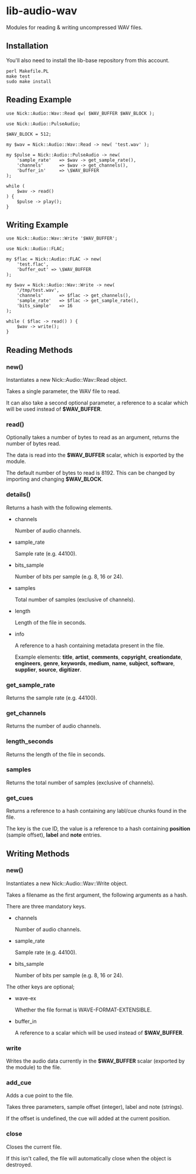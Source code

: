 # lib-audio-wav

Modules for reading & writing uncompressed WAV files.

## Installation

You'll also need to install the lib-base repository from this account.

    perl Makefile.PL
    make test
    sudo make install

## Reading Example

    use Nick::Audio::Wav::Read qw( $WAV_BUFFER $WAV_BLOCK );

    use Nick::Audio::PulseAudio;

    $WAV_BLOCK = 512;

    my $wav = Nick::Audio::Wav::Read -> new( 'test.wav' );

    my $pulse = Nick::Audio::PulseAudio -> new(
        'sample_rate'   => $wav -> get_sample_rate(),
        'channels'      => $wav -> get_channels(),
        'buffer_in'     => \$WAV_BUFFER
    );

    while (
        $wav -> read()
    ) {
        $pulse -> play();
    }

## Writing Example

    use Nick::Audio::Wav::Write '$WAV_BUFFER';

    use Nick::Audio::FLAC;

    my $flac = Nick::Audio::FLAC -> new(
        'test.flac',
        'buffer_out' => \$WAV_BUFFER
    );

    my $wav = Nick::Audio::Wav::Write -> new(
        '/tmp/test.wav',
        'channels'      => $flac -> get_channels(),
        'sample_rate'   => $flac -> get_sample_rate(),
        'bits_sample'   => 16
    );

    while ( $flac -> read() ) {
        $wav -> write();
    }

## Reading Methods

### new()

Instantiates a new Nick::Audio::Wav::Read object.

Takes a single parameter, the WAV file to read.

It can also take a second optional parameter, a reference to a scalar which will be used instead of **$WAV\_BUFFER**.

### read()

Optionally takes a number of bytes to read as an argument, returns the number of bytes read.

The data is read into the **$WAV\_BUFFER** scalar, which is exported by the module.

The default number of bytes to read is 8192. This can be changed by importing and changing **$WAV\_BLOCK**.

### details()

Returns a hash with the following elements.

- channels

    Number of audio channels.

- sample\_rate

    Sample rate (e.g. 44100).

- bits\_sample

    Number of bits per sample (e.g. 8, 16 or 24).

- samples

    Total number of samples (exclusive of channels).

- length

    Length of the file in seconds.

- info

    A reference to a hash containing metadata present in the file.

    Example elements: **title**, **artist**, **comments**, **copyright**, **creationdate**, **engineers**, **genre**, **keywords**, **medium**, **name**, **subject**, **software**, **supplier**, **source**, **digitizer**.

### get\_sample\_rate

Returns the sample rate (e.g. 44100).

### get\_channels

Returns the number of audio channels.

### length\_seconds

Returns the length of the file in seconds.

### samples

Returns the total number of samples (exclusive of channels).

### get\_cues

Returns a reference to a hash containing any labl/cue chunks found in the file.

The key is the cue ID, the value is a reference to a hash containing **position** (sample offset), **label** and **note** entries.

## Writing Methods

### new()

Instantiates a new Nick::Audio::Wav::Write object.

Takes a filename as the first argument, the following arguments as a hash.

There are three mandatory keys.

- channels

    Number of audio channels.

- sample\_rate

    Sample rate (e.g. 44100).

- bits\_sample

    Number of bits per sample (e.g. 8, 16 or 24).

The other keys are optional;

- wave-ex

    Whether the file format is WAVE-FORMAT-EXTENSIBLE.

- buffer\_in

    A reference to a scalar which will be used instead of **$WAV\_BUFFER**.

### write

Writes the audio data currently in the **$WAV\_BUFFER** scalar (exported by the module) to the file.

### add\_cue

Adds a cue point to the file.

Takes three parameters, sample offset (integer), label and note (strings).

If the offset is undefined, the cue will added at the current position.

### close

Closes the current file.

If this isn't called, the file will automatically close when the object is destroyed.
